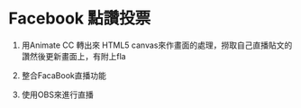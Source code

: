 # Facebook 點讚投票


1. 用Animate CC 轉出來 HTML5 canvas來作畫面的處理，撈取自己直播貼文的讚然後更新畫面上，有附上fla

2. 整合FacaBook直播功能

3. 使用OBS來進行直播
